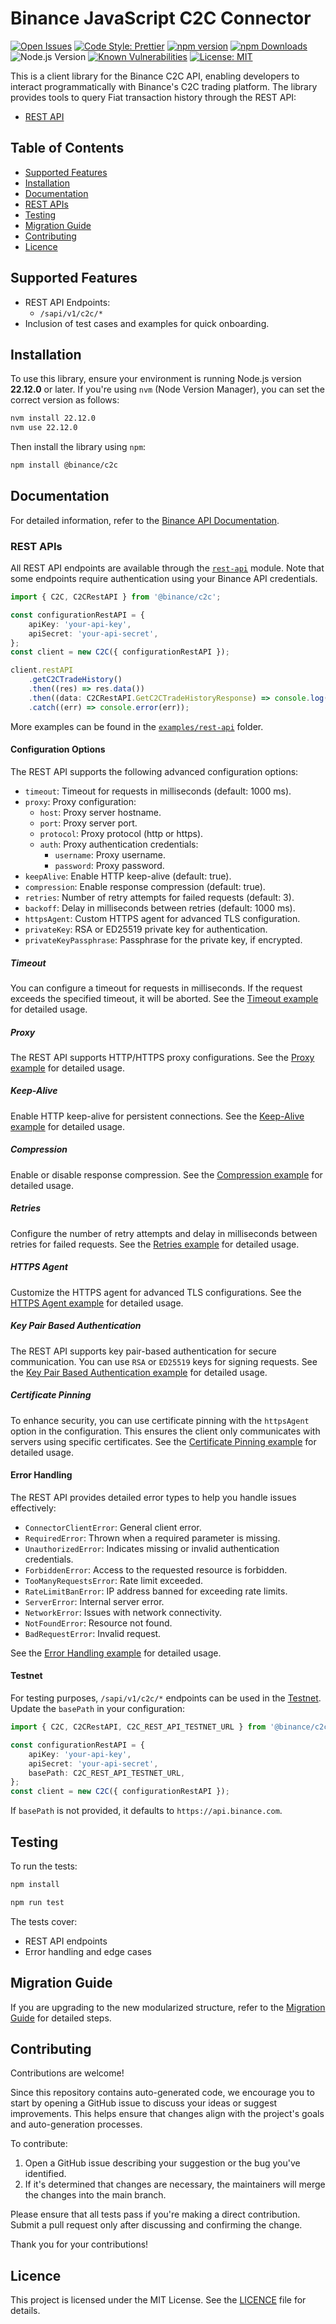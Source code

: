 # Binance JavaScript C2C Connector

[![Open Issues](https://img.shields.io/github/issues/binance/binance-connector-js)](https://github.com/binance/binance-connector-js/issues)
[![Code Style: Prettier](https://img.shields.io/badge/code%20style-prettier-ff69b4)](https://prettier.io/)
[![npm version](https://badge.fury.io/js/@binance%2Fc2c.svg)](https://badge.fury.io/js/@binance%2Fc2c)
[![npm Downloads](https://img.shields.io/npm/dm/@binance/c2c.svg)](https://www.npmjs.com/package/@binance/c2c)
![Node.js Version](https://img.shields.io/badge/Node.js-%3E=22.12.0-brightgreen)
[![Known Vulnerabilities](https://snyk.io/test/github/binance/binance-connector-js/badge.svg)](https://snyk.io/test/github/binance/binance-connector-js)
[![License: MIT](https://img.shields.io/badge/License-MIT-yellow.svg)](https://opensource.org/licenses/MIT)

This is a client library for the Binance C2C API, enabling developers to interact programmatically with Binance's C2C trading platform. The library provides tools to query Fiat transaction history through the REST API:

- [REST API](./src/rest-api/rest-api.ts)

## Table of Contents

- [Supported Features](#supported-features)
- [Installation](#installation)
- [Documentation](#documentation)
- [REST APIs](#rest-apis)
- [Testing](#testing)
- [Migration Guide](#migration-guide)
- [Contributing](#contributing)
- [Licence](#licence)

## Supported Features

- REST API Endpoints:
  - `/sapi/v1/c2c/*`
- Inclusion of test cases and examples for quick onboarding.

## Installation

To use this library, ensure your environment is running Node.js version **22.12.0** or later. If you're using `nvm` (Node Version Manager), you can set the correct version as follows:

```bash
nvm install 22.12.0
nvm use 22.12.0
```

Then install the library using `npm`:

```bash
npm install @binance/c2c
```

## Documentation

For detailed information, refer to the [Binance API Documentation](https://developers.binance.com/docs/c2c).

### REST APIs

All REST API endpoints are available through the [`rest-api`](./src/rest-api/rest-api.ts) module. Note that some endpoints require authentication using your Binance API credentials.

```typescript
import { C2C, C2CRestAPI } from '@binance/c2c';

const configurationRestAPI = {
    apiKey: 'your-api-key',
    apiSecret: 'your-api-secret',
};
const client = new C2C({ configurationRestAPI });

client.restAPI
    .getC2CTradeHistory()
    .then((res) => res.data())
    .then((data: C2CRestAPI.GetC2CTradeHistoryResponse) => console.log(data))
    .catch((err) => console.error(err));
```

More examples can be found in the [`examples/rest-api`](./examples/rest-api/) folder.

#### Configuration Options

The REST API supports the following advanced configuration options:

- `timeout`: Timeout for requests in milliseconds (default: 1000 ms).
- `proxy`: Proxy configuration:
  - `host`: Proxy server hostname.
  - `port`: Proxy server port.
  - `protocol`: Proxy protocol (http or https).
  - `auth`: Proxy authentication credentials:
    - `username`: Proxy username.
    - `password`: Proxy password.
- `keepAlive`: Enable HTTP keep-alive (default: true).
- `compression`: Enable response compression (default: true).
- `retries`: Number of retry attempts for failed requests (default: 3).
- `backoff`: Delay in milliseconds between retries (default: 1000 ms).
- `httpsAgent`: Custom HTTPS agent for advanced TLS configuration.
- `privateKey`: RSA or ED25519 private key for authentication.
- `privateKeyPassphrase`: Passphrase for the private key, if encrypted.

##### Timeout

You can configure a timeout for requests in milliseconds. If the request exceeds the specified timeout, it will be aborted. See the [Timeout example](./docs/rest-api/timeout.md) for detailed usage.

##### Proxy

The REST API supports HTTP/HTTPS proxy configurations. See the [Proxy example](./docs/rest-api/proxy.md) for detailed usage.

##### Keep-Alive

Enable HTTP keep-alive for persistent connections. See the [Keep-Alive example](./docs/rest-api/keepAlive.md) for detailed usage.

##### Compression

Enable or disable response compression. See the [Compression example](./docs/rest-api/compression.md) for detailed usage.

##### Retries

Configure the number of retry attempts and delay in milliseconds between retries for failed requests. See the [Retries example](./docs/rest-api/retries.md) for detailed usage.

##### HTTPS Agent

Customize the HTTPS agent for advanced TLS configurations. See the [HTTPS Agent example](./docs/rest-api/httpsAgent.md) for detailed usage.

##### Key Pair Based Authentication

The REST API supports key pair-based authentication for secure communication. You can use `RSA` or `ED25519` keys for signing requests. See the [Key Pair Based Authentication example](./docs/rest-api/key-pair-authentication.md) for detailed usage.

##### Certificate Pinning

To enhance security, you can use certificate pinning with the `httpsAgent` option in the configuration. This ensures the client only communicates with servers using specific certificates. See the [Certificate Pinning example](./docs/rest-api/certificate-pinning.md) for detailed usage.

#### Error Handling

The REST API provides detailed error types to help you handle issues effectively:

- `ConnectorClientError`: General client error.
- `RequiredError`: Thrown when a required parameter is missing.
- `UnauthorizedError`: Indicates missing or invalid authentication credentials.
- `ForbiddenError`: Access to the requested resource is forbidden.
- `TooManyRequestsError`: Rate limit exceeded.
- `RateLimitBanError`: IP address banned for exceeding rate limits.
- `ServerError`: Internal server error.
- `NetworkError`: Issues with network connectivity.
- `NotFoundError`: Resource not found.
- `BadRequestError`: Invalid request.

See the [Error Handling example](./docs/rest-api/error-handling.md) for detailed usage.

#### Testnet

For testing purposes, `/sapi/v1/c2c/*` endpoints can be used in the [Testnet](https://testnet.binance.vision/). Update the `basePath` in your configuration:

```typescript
import { C2C, C2CRestAPI, C2C_REST_API_TESTNET_URL } from '@binance/c2c';

const configurationRestAPI = {
    apiKey: 'your-api-key',
    apiSecret: 'your-api-secret',
    basePath: C2C_REST_API_TESTNET_URL,
};
const client = new C2C({ configurationRestAPI });
```

If `basePath` is not provided, it defaults to `https://api.binance.com`.

## Testing

To run the tests:

```bash
npm install

npm run test
```

The tests cover:

- REST API endpoints
- Error handling and edge cases

## Migration Guide

If you are upgrading to the new modularized structure, refer to the [Migration Guide](./docs/migration_guide_c2c_connector.md) for detailed steps.

## Contributing

Contributions are welcome!

Since this repository contains auto-generated code, we encourage you to start by opening a GitHub issue to discuss your ideas or suggest improvements. This helps ensure that changes align with the project's goals and auto-generation processes.

To contribute:

1. Open a GitHub issue describing your suggestion or the bug you've identified.
2. If it's determined that changes are necessary, the maintainers will merge the changes into the main branch.

Please ensure that all tests pass if you're making a direct contribution. Submit a pull request only after discussing and confirming the change.

Thank you for your contributions!

## Licence

This project is licensed under the MIT License. See the [LICENCE](./LICENCE) file for details.
